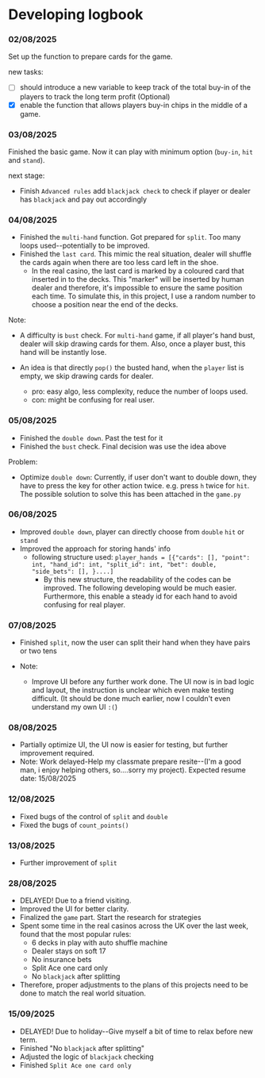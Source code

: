 # Developing logbook

### 02/08/2025
Set up the function to prepare cards for the game. 

new tasks: 

- [ ] should introduce a new variable to keep track of the total buy-in of the players to track the long term profit (Optional)
- [x] enable the function that allows players buy-in chips in the middle of a game.

### 03/08/2025
Finished the basic game. Now it can play with minimum option (`buy-in`, `hit` and `stand`). 

next stage:
- Finish `Advanced rules` add `blackjack check` to check if player or dealer has `blackjack` and pay out accordingly

### 04/08/2025
- Finished the `multi-hand` function. Got prepared for `split`. Too many loops used--potentially to be improved.
- Finished the `last card`. This mimic the real situation, dealer will shuffle the cards again when there are too less card left in the shoe.
    - In the real casino, the last card is marked by a coloured card that inserted in to the decks. This "marker" will be inserted by human dealer and therefore, it's impossible to ensure the same position each time. To simulate this, in this project, I use a random number to choose a position near the end of the decks. 

Note:
- A difficulty is `bust` check. For `multi-hand` game, if all player's hand bust, dealer will skip drawing cards for them. Also, once a player bust, this hand will be instantly lose.

- An idea is that directly `pop()` the busted hand, when the `player` list is empty, we skip drawing cards for dealer. 
  - pro: easy algo, less complexity, reduce the number of loops used.
  - con: might be confusing for real user.

### 05/08/2025
- Finished the `double down`. Past the test for it
- Finished the `bust` check. Final decision was use the idea above

Problem: 
- Optimize `double down`: Currently, if user don't want to double down, they have to press the key for other action twice. e.g. press `h` twice for `hit`. The possible solution to solve this has been attached in the `game.py`

### 06/08/2025
- Improved `double down`, player can directly choose from `double` `hit` or `stand`
- Improved the approach for storing hands' info
   - following structure used: 
     `player_hands = [{"cards": [], "point": int, "hand_id": int, "split_id": int, "bet": double, "side_bets": [], }....]`
      - By this new structure, the readability of the codes can be improved. The following developing would be much easier. Furthermore, this enable a steady id for each hand to avoid confusing for real player.

### 07/08/2025
- Finished `split`, now the user can split their hand when they have pairs or two tens

- Note: 
  - Improve UI before any further work done. The UI now is in bad logic and layout, the instruction is unclear which even make testing difficult. (It should be done much earlier, now I couldn't even understand my own UI `:(`)

### 08/08/2025
- Partially optimize UI, the UI now is easier for testing, but further improvement required.
- Note:
    Work delayed-Help my classmate prepare resite--(I'm a good man, i enjoy helping others, so....sorry my project). Expected resume date: 15/08/2025

### 12/08/2025
- Fixed bugs of the control of `split` and `double`
- Fixed the bugs of `count_points()`

### 13/08/2025
- Further improvement of `split`

### 28/08/2025
- DELAYED! Due to a friend visiting.
- Improved the UI for better clarity. 
- Finalized the `game` part. Start the research for strategies
- Spent some time in the real casinos across the UK over the last week, found that the most popular rules:
    - 6 decks in play with auto shuffle machine
    - Dealer stays on soft 17
    - No insurance bets
    - Split Ace one card only 
    - No `blackjack` after splitting
- Therefore, proper adjustments to the plans of this projects need to be done to match the real world situation.

### 15/09/2025
- DELAYED! Due to holiday--Give myself a bit of time to relax before new term. 
- Finished "No `blackjack` after splitting"
- Adjusted the logic of `blackjack` checking
- Finished `Split Ace one card only`